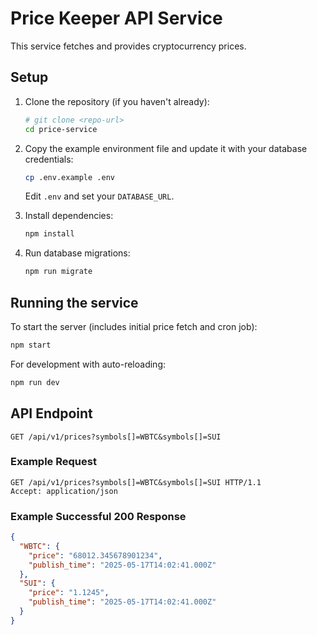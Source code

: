 # Price Keeper API Service

This service fetches and provides cryptocurrency prices.

## Setup

1.  Clone the repository (if you haven't already):
    ```bash
    # git clone <repo-url>
    cd price-service
    ```

2.  Copy the example environment file and update it with your database credentials:
    ```bash
    cp .env.example .env
    ```
    Edit `.env` and set your `DATABASE_URL`.

3.  Install dependencies:
    ```bash
    npm install
    ```

4.  Run database migrations:
    ```bash
    npm run migrate
    ```

## Running the service

To start the server (includes initial price fetch and cron job):
```bash
npm start
```

For development with auto-reloading:
```bash
npm run dev
```

## API Endpoint

`GET /api/v1/prices?symbols[]=WBTC&symbols[]=SUI`

### Example Request

```
GET /api/v1/prices?symbols[]=WBTC&symbols[]=SUI HTTP/1.1
Accept: application/json
```

### Example Successful 200 Response

```json
{
  "WBTC": {
    "price": "68012.345678901234",
    "publish_time": "2025-05-17T14:02:41.000Z"
  },
  "SUI": {
    "price": "1.1245",
    "publish_time": "2025-05-17T14:02:41.000Z"
  }
}
```
